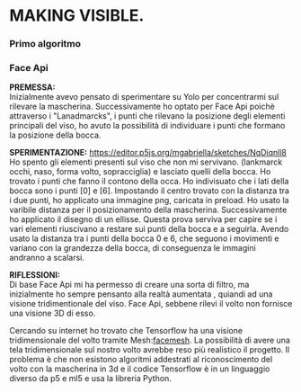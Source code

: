# MAKING VISIBLE.

### Primo algoritmo

### Face Api

**PREMESSA:**  
Inizialmente avevo pensato di sperimentare su Yolo per concentrarmi sul rilevare la mascherina. Successivamente ho optato per Face Api poichè attraverso i "Lanadmarcks", i punti che rilevano la posizione degli elementi principali del viso, ho avuto la possibilità di individuare i punti che formano la posizione della bocca.

**SPERIMENTAZIONE:** https://editor.p5js.org/mgabriella/sketches/NqDiqnll8  
Ho spento gli elementi presenti sul viso che non mi servivano. (lankmarck occhi, naso, forma volto, sopracciglia) e lasciato quelli della bocca. Ho trovato i punti che fanno il contono della occa. Ho indivisuato che i lati della bocca sono i punti [0] e [6]. Impostando il centro trovato con la distanza tra i due punti, ho applicato una immagine png, caricata in preload. Ho usato la varibile distanza per il posizionamento della mascherina. Successivamente ho applicato il disegno di un ellisse. Questa prova serviva per capire se i vari elementi riuscivano a restare sui punti della bocca e a seguirla. Avendo usato la distanza tra i punti della bocca 0 e 6, che seguono i movimenti e variano con la grandezza della bocca, di conseguenza le immagini andranno a scalarsi.

**RIFLESSIONI:**  
Di base Face Api mi ha permesso di creare una sorta di filtro, ma inizialmente ho sempre pensanto alla realtà aumentata , quiandi ad una visione tridimentionale del viso. Face Api, sebbene rilevi il volto non fornisce una visione 3D di esso.  

Cercando su internet ho trovato che Tensorflow ha una visione tridimensionale del volto tramite Mesh:[facemesh](https://storage.googleapis.com/tfjs-models/demos/facemesh/index.html). La possibilità di avere una tela tridimensionale sul nostro volto avrebbe reso più realistico il progetto. Il problema è che non esistono algoritmi addestrati al riconoscimento del volto con la mascherina in 3d e il codice Tensorflow è in un linguaggio diverso da p5 e ml5 e usa la libreria Python.
